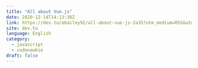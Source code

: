 ```yaml
---
title: "All about Vue.js"
date: 2020-12-14T14:13:38Z
link: https://dev.to/abailey92/all-about-vue-js-2a35?utm_medium=RSS&utm_source=news.12bit.vn
site: dev.to
language: English
category:
  - javascript
  - codenewbie
draft: false
---
```

